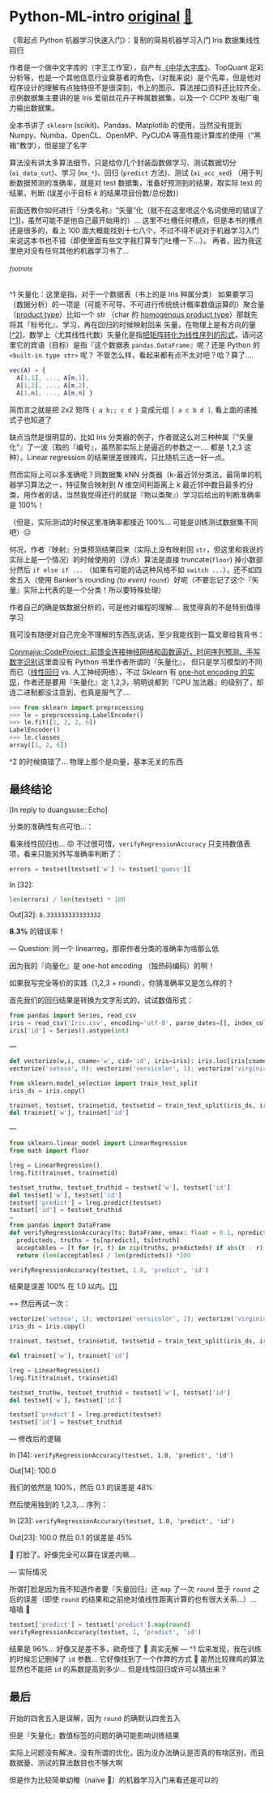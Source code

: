 # Python-ML-intro [original](https://t.me/dsuse/10755) [📔](CONTENT.md)

《零起点 Python 机器学习快速入门》：复制的简易机器学习入门 Iris 数据集线性回归

作者是一个做中文字库的（字王工作室），自产有[《中华大字库》](http://www.topquant.vip/?cat=16)、TopQuant 足彩分析等，也是一个其他信息行业奠基者的角色，（对我来说）是个先辈，但是他对程序设计的理解有点独特但不是很深刻，书上的图示、算法接口资料还比较齐全，
示例数据集主要讲的是 Iris 爱丽丝花卉子种属数据集，以及一个 CCPP 发电厂电力输出数据集。

全本书讲了 `sklearn` (scikit)、Pandas、Matplotlib 的使用，当然没有提到 Numpy、Numba、OpenCL、OpenMP、PyCUDA 等高性能计算库的使用（“黑箱”教学），但是提了名字

算法没有讲太多算法细节，只是给你几个封装函数做学习、测试数据切分 (`ai_data_cut`)、学习 (`mx_*`)、回归 (`predict` 方法)、测试 (`ai_acc_xed`) （用于判断数据预测的准确率，就是对 test 数据集，准备好预测到的结果，取实际 test 的结果，判断 (误差小于目标 _k_ 的结果项目份数/总份数)）

前面还教你如何进行『分类名称』“矢量”化（就不在这里喷这个名词使用的错误了[[^1]](#fn1)，虽然可能不是他自己最开始用的）...
这里不吐槽任何槽点，但是本书的槽点还是很多的，看上 100 面大概能找到十七八个，不过不得不说对于机器学习入门来说这本书也不错（即使里面有些文字我打算专门吐槽一下...）。
再者，因为我这里绝对没有任何其他的机器学习书了...

###### <small>footnote</small>

<a name="fn1">^1</a> 矢量化：这里是指，对于一个数据表（书上的是 Iris 种属分类）
如果要学习（数据分析）的一项是（可能不可导、不可进行传统统计概率数值运算的）聚合量（[product type](https://en.wikipedia.org/wiki/Product_type)）比如一个 str （char 的 [homogenous product type](http://open-std.org/JTC1/SC22/WG21/docs/papers/2017/p0649r0.pdf)）那就先将其『标号化』、学习，再在回归的时候映射回来
矢量，在物理上是有方向的量[[^2]](#fn2)，数学上（尤其线性代数）矢量化是指[把矩阵转化为线性序列的形式](https://en.wikipedia.org/wiki/Vectorization_(mathematics))，请问这里它的宾语（目标）是指『这个数据表 `pandas.DataFrame`』呢？还是 Python 的 `<built-in type str>` 呢？
不管怎么样，看起来都有点不太对吧？哈？算了....

```matlab
vec(A) = {
  A[1,1], ..., A[m,1],
  A[1,2], ..., A[m,2],
  A[1,n], ..., A[m,n] }
```

简而言之就是把 2x2 矩阵 `{ a b;; c d }` 变成元组 `[ a c b d ]`, 看上面的递推式子也知道了

缺点当然是很明显的，比如 Iris 分类器的例子，作者就这么对三种种属『“矢量化”』了一波（取的『编号』，虽然那实际上是逼近的参数之一.... 都是 1,2,3 这种），Linear regression 的结果很差很辣鸡，只比随机三选一好一点。

然而实际上可以多准确呢？同数据集 kNN 分类器（k-最近邻分类法，最简单的机器学习算法之一，特征聚合映射到 _N_ 维空间判距离上 _k_ 最近邻中数目最多的分类，用作者的话，当然我觉得还行的就是『物以类聚』）学习后给出的判断准确率是 100%！

（但是，实际测试的时候这里准确率都接近 100%... 可能是训练测试数据集不同吧）😑

何况，作者『映射』分类预测结果回来（实际上没有映射回 `str`，但这里和我说的实际上是一个情况）的时候使用的（浮点）算法是直接 truncate(`floor`) 掉小数部分然后 `if else if ...` （如果有可能的话这种风格不如 `switch ...`），还不如四舍五入（使用 Banker's rounding _(to even)_ `round`）好呢（不要忘记了这个『矢量』实际上代表的是一个分类！所以要特殊处理）

作者自己的确是做数据分析的，可是他对编程的理解.... 我觉得真的不是特别值得学习

我可没有随便对自己完全不理解的东西乱说话，至少我能找到一篇文章给我背书：

[Conmajia::CodeProject::前馈全连接神经网络和函数逼近、时间序列预测、手写数字识别](https://www.cnblogs.com/conmajia/p/annt-feed-forward-fully-connected-neural-networks.html#%E9%B8%A2%E5%B0%BE%E8%8A%B1%E5%A4%9A%E7%B1%BB%E5%88%86%E7%B1%BB)这里面没有 Python 书里作者所谓的『矢量化』， 但只是学习模型的不同而已（[线性回归](https://zh.wikipedia.org/wiki/%E7%B7%9A%E6%80%A7%E5%9B%9E%E6%AD%B8) vs. 人工神经网络），不过 Sklearn 有 [one-hot encoding 的实现](https://scikit-learn.org/stable/modules/generated/sklearn.preprocessing.LabelEncoder.html)，作者还是要用『矢量化』定 1,2,3，明明说都到『CPU 加法器』的级别了，却连二进制都没注意到，也真是服气了....


```python
>>> from sklearn import preprocessing
>>> le = preprocessing.LabelEncoder()
>>> le.fit([1, 2, 2, 6])
LabelEncoder()
>>> le.classes_
array([1, 2, 6])
```

<a name="fn2">^2</a> 的时候搞错了... 物理上那个是向量，基本无关的东西

## 最终结论

\[In reply to duangsuse::Echo]

分类的准确性有点可怕...：

看来线性回归也... 😟 不过很可惜，`verifyRegressionAccuracy` 只支持数值表项，看来只能另外写准确率判断了：

```python
errors = testset[testset['w'] != testset['guess']]
```

In \[32]: 
```python
len(errors) / len(testset) * 100
```

Out\[32]: `8.333333333333332`

__8.3%__ 的错误率！

— Question: 同一个 linearreg，那原作者分类的准确率为啥那么低

因为我的『向量化』是 one-hot encoding （独热码编码）的啊！

如果我写完全等价的实践（1,2,3 + round），你猜准确率又是怎么样的？

首先我们的回归结果是转换为文字形式的，试试数值形式：

```python
from pandas import Series, read_csv
iris = read_csv('Iris.csv', encoding='utf-8', parse_dates=[], index_col=False)
iris['id'] = Series().astype(int)
```
—
```python
def vectorize(w,i, cname='w', cid='id', iris=iris): iris.loc[iris[cname]== w, cid] = i
vectorize('setosa', 0); vectorize('versicolor', 1); vectorize('virginica', 2)

from sklearn.model_selection import train_test_split
iris_ds = iris.copy()

trainset, testset, trainsetid, testsetid = train_test_split(iris_ds, iris_ds['id'], train_size = 0.6)
del trainset['w'], trainset['id']
```
—
```python
from sklearn.linear_model import LinearRegression
from math import floor

lreg = LinearRegression()
lreg.fit(trainset, trainsetid)

testset_truthw, testset_truthid = testset['w'], testset['id']
del testset['w'], testset['id']
testset['predict'] = lreg.predict(testset)
testset['id'] = testset_truthid
—
from pandas import DataFrame
def verifyRegressionAccuracy(ts: DataFrame, emax: float = 0.1, npredict = 'predict', ntruth = 'real') -> float:
  predicteds, truths = ts[npredict], ts[ntruth]
  acceptables = [t for (r, t) in zip(truths, predicteds) if abs(t - r) <emax]
  return (len(acceptables) / len(predicteds)) *100

verifyRegressionAccuracy(testset, 1.0, 'predict', 'id')
```

结果是误差 100% 在 1.0 以内。[[1]](#fn2-1)

== 然后再试一次：

```python
vectorize('setosa', 1); vectorize('versicolor', 2); vectorize('virginica', 3)
iris_ds = iris.copy()

trainset, testset, trainsetid, testsetid = train_test_split(iris_ds, iris_ds['id'], train_size = 0.6)

del trainset['w'], trainset['id']

lreg = LinearRegression()
lreg.fit(trainset, trainsetid)

testset_truthw, testset_truthid = testset['w'], testset['id']
del testset['w'], testset['id']

testset['predict'] = lreg.predict(testset)
testset['id'] = testset_truthid
```

— 修改后的逻辑

In \[14]: `verifyRegressionAccuracy(testset, 1.0, 'predict', 'id')`

Out\[14]: 100.0

我们的依然是 100%，然后 0.1 的误差是 48%

然后使用独到的 1,2,3,... 序列：

In \[23]: `verifyRegressionAccuracy(testset, 1.0, 'predict', 'id')`

Out\[23]: 100.0 然后 0.1 的误差是 45%

🥺 打脸了。好像完全可以算在误差内嘛...

— 实际情况

所谓打脸是因为我不知道作者要『矢量回归』还 `map` 了一次 `round`
至于 `round` 之后的误差（即使 `round` 的结果和之前绝对值线性距离计算的也有很大关系...）... 嘻嘻 🌝

```python
testset['predict'] = testset['predict'].map(round)
verifyRegressionAccuracy(testset, 1, 'predict', 'id')
```

结果是 96%... 好像又是差不多，欸奇怪了 🤔 真实无解
—
<a name="fn2-1">^1</a> 后来发现，我在训练的时候忘记删掉了 `id` 参数... 它好像找到了一个作弊的方式 🤪
虽然比较辣鸡的算法显然也不能把 `id` 的系数提高到多少... 但是线性回归或许可以猜出来？


## 最后

开始的四舍五入是误解，因为 `round` 的确默认四舍五入

但是『矢量化』数值标签的问题的确可能影响训练结果

实际上问题没有解决，没有所谓的优化，因为没办法确认是否真的有啥区别，而且数据量、测试的算法数目也不够大啊

但是作为比较简单幼稚（naïve 🐸）的机器学习入门来看还是可以的
